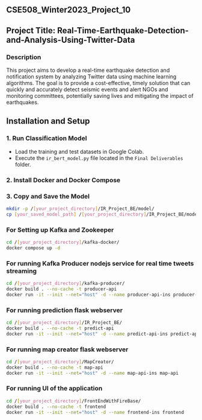 ## CSE508_Winter2023_Project_10

## Project Title: Real-Time-Earthquake-Detection-and-Analysis-Using-Twitter-Data

### Description
This project aims to develop a real-time earthquake detection and notification system by analyzing Twitter data using machine learning algorithms. The goal is to provide a cost-effective, timely solution that can quickly and accurately detect seismic events and alert NGOs and monitoring committees, potentially saving lives and mitigating the impact of earthquakes.

## Installation and Setup

### 1. **Run Classification Model**
   - Load the training and test datasets in Google Colab.
   - Execute the `ir_bert_model.py` file located in the `Final Deliverables` folder.

### 2. **Install Docker and Docker Compose**

### 3. **Copy and Save the Model**
   ```bash
   mkdir -p /[your_project_directory]/IR_Project_BE/model/
   cp [your_saved_model_path] /[your_project_directory]/IR_Project_BE/model/
  ```

### For Setting up Kafka and Zookeeper
  ```bash
cd /[your_project_directory]/kafka-docker/
docker compose up -d
  ```

### For running Kafka Producer  nodejs service for real time tweets streaming
  ```bash
cd /[your_project_directory]/kafka-producer/
docker build . --no-cache -t producer-api
docker run -it --init --net="host" -d --name producer-api-ins producer-api
  ```

### For running prediction flask webserver
  ```bash
cd /[your_project_directory]/IR_Project_BE/
docker build . --no-cache -t predict-api
docker run -it --init --net="host" -d --name predict-api-ins predict-api
  ```

### For running map creator flask webserver
  ```bash
cd /[your_project_directory]/MapCreator/
docker build . --no-cache -t map-api
docker run -it --init --net="host" -d --name map-api-ins map-api
  ```

### For running UI of the application
  ```bash
cd /[your_project_directory]/FrontEndWithFireBase/
docker build . --no-cache -t frontend
docker run -it --init --net="host" -d --name frontend-ins frontend
  ```

